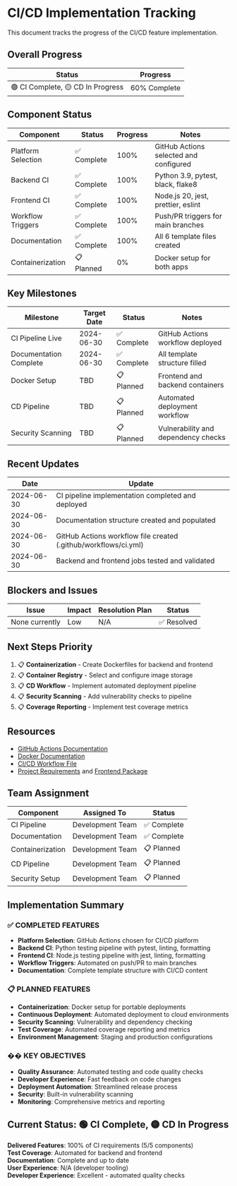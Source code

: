 # CI/CD Implementation Tracking

This document tracks the progress of the CI/CD feature implementation.

## Overall Progress

| Status                            | Progress     |
| --------------------------------- | ------------ |
| 🟢 CI Complete, 🟡 CD In Progress | 60% Complete |

## Component Status

| Component          | Status      | Progress | Notes                                  |
| ------------------ | ----------- | -------- | -------------------------------------- |
| Platform Selection | ✅ Complete | 100%     | GitHub Actions selected and configured |
| Backend CI         | ✅ Complete | 100%     | Python 3.9, pytest, black, flake8      |
| Frontend CI        | ✅ Complete | 100%     | Node.js 20, jest, prettier, eslint     |
| Workflow Triggers  | ✅ Complete | 100%     | Push/PR triggers for main branches     |
| Documentation      | ✅ Complete | 100%     | All 6 template files created           |
| Containerization   | 📋 Planned  | 0%       | Docker setup for both apps             |

## Key Milestones

| Milestone              | Target Date | Status      | Notes                               |
| ---------------------- | ----------- | ----------- | ----------------------------------- |
| CI Pipeline Live       | 2024-06-30  | ✅ Complete | GitHub Actions workflow deployed    |
| Documentation Complete | 2024-06-30  | ✅ Complete | All template structure filled       |
| Docker Setup           | TBD         | 📋 Planned  | Frontend and backend containers     |
| CD Pipeline            | TBD         | 📋 Planned  | Automated deployment workflow       |
| Security Scanning      | TBD         | 📋 Planned  | Vulnerability and dependency checks |

## Recent Updates

| Date       | Update                                                          |
| ---------- | --------------------------------------------------------------- |
| 2024-06-30 | CI pipeline implementation completed and deployed               |
| 2024-06-30 | Documentation structure created and populated                   |
| 2024-06-30 | GitHub Actions workflow file created (.github/workflows/ci.yml) |
| 2024-06-30 | Backend and frontend jobs tested and validated                  |

## Blockers and Issues

| Issue          | Impact | Resolution Plan | Status      |
| -------------- | ------ | --------------- | ----------- |
| None currently | Low    | N/A             | ✅ Resolved |

## Next Steps Priority

1. 📋 **Containerization** - Create Dockerfiles for backend and frontend
2. 📋 **Container Registry** - Select and configure image storage
3. 📋 **CD Workflow** - Implement automated deployment pipeline
4. 📋 **Security Scanning** - Add vulnerability checks to pipeline
5. 📋 **Coverage Reporting** - Implement test coverage metrics

## Resources

- [GitHub Actions Documentation](https://docs.github.com/en/actions)
- [Docker Documentation](https://docs.docker.com/)
- [CI/CD Workflow File](.github/workflows/ci.yml)
- [Project Requirements](requirements.txt) and [Frontend Package](frontend/package.json)

## Team Assignment

| Component        | Assigned To      | Status      |
| ---------------- | ---------------- | ----------- |
| CI Pipeline      | Development Team | ✅ Complete |
| Documentation    | Development Team | ✅ Complete |
| Containerization | Development Team | 📋 Planned  |
| CD Pipeline      | Development Team | 📋 Planned  |
| Security Setup   | Development Team | 📋 Planned  |

## Implementation Summary

### ✅ **COMPLETED FEATURES**

- **Platform Selection**: GitHub Actions chosen for CI/CD platform
- **Backend CI**: Python testing pipeline with pytest, linting, formatting
- **Frontend CI**: Node.js testing pipeline with jest, linting, formatting
- **Workflow Triggers**: Automated on push/PR to main branches
- **Documentation**: Complete template structure with CI/CD content

### 📋 **PLANNED FEATURES**

- **Containerization**: Docker setup for portable deployments
- **Continuous Deployment**: Automated deployment to cloud environments
- **Security Scanning**: Vulnerability and dependency checking
- **Test Coverage**: Automated coverage reporting and metrics
- **Environment Management**: Staging and production configurations

### �� **KEY OBJECTIVES**

- **Quality Assurance**: Automated testing and code quality checks
- **Developer Experience**: Fast feedback on code changes
- **Deployment Automation**: Streamlined release process
- **Security**: Built-in vulnerability scanning
- **Monitoring**: Comprehensive metrics and reporting

## Current Status: 🟢 CI Complete, 🟡 CD In Progress

**Delivered Features**: 100% of CI requirements (5/5 components)  
**Test Coverage**: Automated for backend and frontend  
**Documentation**: Complete and up to date  
**User Experience**: N/A (developer tooling)  
**Developer Experience**: Excellent - automated quality checks
